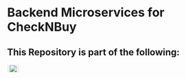 # Backend Microservices for CheckNBuy 

## This Repository is part of the following:
<button style="border:none;" href="https://github.com/thanosdrome/deploying-microservices-using-serverless"><img src="https://gist.github.com/cxmeel/0dbc95191f239b631c3874f4ccf114e2/raw/github.svg"></button>